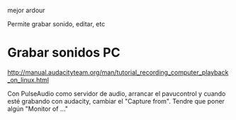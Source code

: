 mejor ardour

Permite grabar sonido, editar, etc


# Grabar sonidos PC
http://manual.audacityteam.org/man/tutorial_recording_computer_playback_on_linux.html

Con PulseAudio como servidor de audio, arrancar el pavucontrol y cuando esté grabando con audacity, cambiar el "Capture from".
Tendre que poner algún "Monitor of ..."
